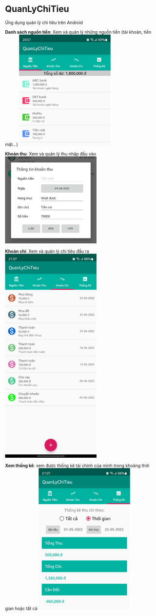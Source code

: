 # QuanLyChiTieu

Ứng dụng quản lý chi tiêu trên Android

**Danh sách nguồn tiền**: Xem và quản lý những nguồn tiền (tài khoản, tiền mặt...)
<img src="demo/demo1.png" width="300">

**Khoản thu**: Xem và quản lý thu nhập đầu vào
<img src="demo/demo2.png" width="300">

**Khoản chi**: Xem và quản lý chi tiêu đầu ra
<img src="demo/demo3.png" width="300">

**Xem thống kê**: xem được thống kê tài chính của mình trong khoảng thời gian hoặc tất cả
<img src="demo/demo4.png" width="300">